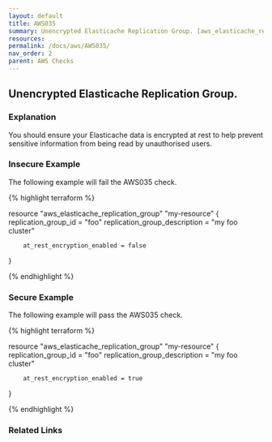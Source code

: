 ```yaml
---
layout: default
title: AWS035
summary: Unencrypted Elasticache Replication Group. [aws_elasticache_replication_group] 
resources: 
permalink: /docs/aws/AWS035/
nav_order: 2
parent: AWS Checks
---
```


## Unencrypted Elasticache Replication Group.

### Explanation


You should ensure your Elasticache data is encrypted at rest to help prevent sensitive information from being read by unauthorised users.



### Insecure Example

The following example will fail the AWS035 check.

{% highlight terraform %}

resource "aws_elasticache_replication_group" "my-resource" {
        replication_group_id = "foo"
        replication_group_description = "my foo cluster"

        at_rest_encryption_enabled = false
}

{% endhighlight %}



### Secure Example

The following example will pass the AWS035 check.

{% highlight terraform %}

resource "aws_elasticache_replication_group" "my-resource" {
        replication_group_id = "foo"
        replication_group_description = "my foo cluster"

        at_rest_encryption_enabled = true
}

{% endhighlight %}


### Related Links


